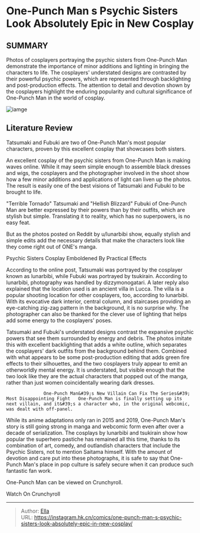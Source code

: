 # One-Punch Man s Psychic Sisters Look Absolutely Epic in New Cosplay


## SUMMARY 



  Photos of cosplayers portraying the psychic sisters from One-Punch Man demonstrate the importance of minor additions and lighting in bringing the characters to life.   The cosplayers&#39; understated designs are contrasted by their powerful psychic powers, which are represented through backlighting and post-production effects.   The attention to detail and devotion shown by the cosplayers highlight the enduring popularity and cultural significance of One-Punch Man in the world of cosplay.  

![iamge](https://static1.srcdn.com/wordpress/wp-content/uploads/2021/05/One-Punch-Man-Fubuki-Tatsumaki-Anime.jpg)

## Literature Review

Tatsumaki and Fubuki are two of One-Punch Man&#39;s most popular characters, proven by this excellent cosplay that showcases both sisters.




An excellent cosplay of the psychic sisters from One-Punch Man is making waves online. While it may seem simple enough to assemble black dresses and wigs, the cosplayers and the photographer involved in the shoot show how a few minor additions and applications of light can liven up the photos. The result is easily one of the best visions of Tatsumaki and Fubuki to be brought to life.




&#34;Terrible Tornado&#34; Tatsumaki and &#34;Hellish Blizzard&#34; Fubuki of One-Punch Man are better expressed by their powers than by their outfits, which are stylish but simple. Translating it to reality, which has no superpowers, is no easy feat.

          

But as the photos posted on Reddit by u/lunarbibi show, equally stylish and simple edits add the necessary details that make the characters look like they come right out of ONE&#39;s manga.


 Psychic Sisters Cosplay Emboldened By Practical Effects 

 

According to the online post, Tatsumaki was portrayed by the cosplayer known as lunarbibi, while Fubuki was portrayed by tsukirain. According to lunarbibi, photography was handled by dizzymonogatari. A later reply also explained that the location used is an ancient villa in Lucca. The villa is a popular shooting location for other cosplayers, too, according to lunarbibi. With its evocative dark interior, central column, and staircases providing an eye-catching zig-zag pattern in the background, it is no surprise why. The photographer can also be thanked for the clever use of lighting that helps add some energy to the cosplayers&#39; poses.




          

Tatsumaki and Fubuki&#39;s understated designs contrast the expansive psychic powers that see them surrounded by energy and debris. The photos imitate this with excellent backlighting that adds a white outline, which separates the cosplayers&#39; dark outfits from the background behind them. Combined with what appears to be some post-production editing that adds green fire effects to their silhouettes, and the two cosplayers truly appear to emit an otherworldly mental energy. It is understated, but visible enough that the two look like they are the actual characters that popped out of the manga, rather than just women coincidentally wearing dark dresses.

                  One-Punch Man&#39;s New Villain Can Fix The Series&#39; Most Disappointing Fight   One-Punch Man is finally setting up its next villain, and it&#39;s a character who, in the original webcomic, was dealt with off-panel.   




While its anime adaptations only ran in 2015 and 2019, One-Punch Man&#39;s story is still going strong in manga and webcomic form even after over a decade of serialization. The cosplays by lunarbibi and tsukirain show how popular the superhero pastiche has remained all this time, thanks to its combination of art, comedy, and outlandish characters that include the Psychic Sisters, not to mention Saitama himself. With the amount of devotion and care put into these photographs, it is safe to say that One-Punch Man&#39;s place in pop culture is safely secure when it can produce such fantastic fan work.

One-Punch Man can be viewed on Crunchyroll.

Watch On Crunchyroll



---

> Author: [Ella](https://instagram.hk.cn/)  
> URL: https://instagram.hk.cn/comics/one-punch-man-s-psychic-sisters-look-absolutely-epic-in-new-cosplay/  

